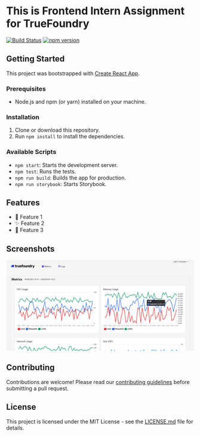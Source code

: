# This is Frontend Intern Assignment for TrueFoundry

[![Build Status](https://travis-ci.org/your-username/your-repo.svg?branch=master)](https://travis-ci.org/your-username/your-repo)
[![npm version](https://badge.fury.io/js/your-package-name.svg)](https://badge.fury.io/js/your-package-name)

## Getting Started

This project was bootstrapped with [Create React App](https://github.com/facebook/create-react-app).

### Prerequisites

- Node.js and npm (or yarn) installed on your machine.

### Installation

1. Clone or download this repository.
2. Run `npm install` to install the dependencies.

### Available Scripts

- `npm start`: Starts the development server.
- `npm test`: Runs the tests.
- `npm run build`: Builds the app for production.
- `npm run storybook`: Starts Storybook.

## Features

- :rocket: Feature 1
- :sparkles: Feature 2
- :tada: Feature 3

## Screenshots

![Screenshot of your app](tfe1.png)

## Contributing

Contributions are welcome! Please read our [contributing guidelines](./CONTRIBUTING.md) before submitting a pull request.

## License

This project is licensed under the MIT License - see the [LICENSE.md](./LICENSE.md) file for details.
